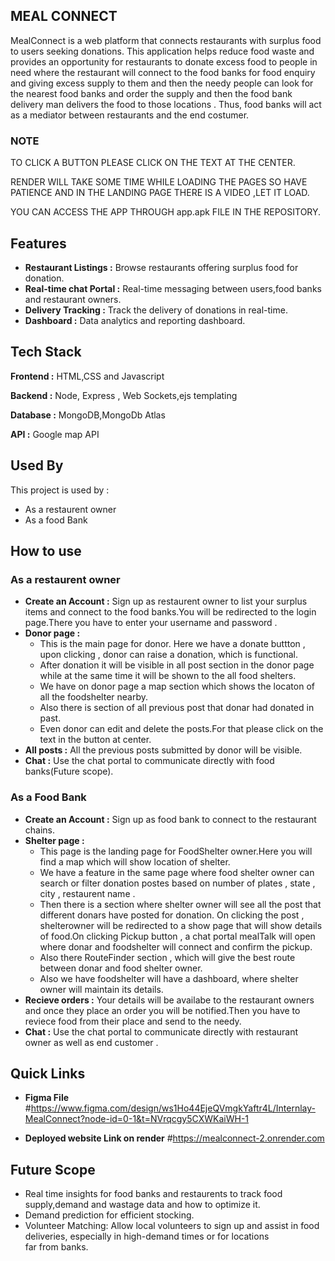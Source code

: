 
## MEAL CONNECT

MealConnect is a web platform that connects restaurants with surplus food to users seeking donations. 
This application helps reduce food waste and provides an opportunity for restaurants to donate excess food to people in need
where the restaurant will connect to the food banks for food enquiry and giving excess supply to them and then the needy people can look for the 
nearest food banks and order the supply and then the food bank delivery man delivers the food to those locations . 
Thus, food banks will act as a mediator between restaurants and the end costumer.

### NOTE

TO CLICK A BUTTON PLEASE CLICK ON THE TEXT AT THE CENTER.

RENDER  WILL TAKE SOME TIME WHILE LOADING THE PAGES SO HAVE PATIENCE AND IN THE LANDING PAGE THERE IS A VIDEO ,LET IT LOAD.

YOU CAN ACCESS THE APP THROUGH app.apk FILE IN THE REPOSITORY.

## Features

- **Restaurant Listings :** Browse restaurants offering surplus food for donation.
- **Real-time chat Portal :** Real-time messaging between users,food banks and restaurant owners.
- **Delivery Tracking :** Track the delivery of donations in real-time.
-  **Dashboard :** Data analytics and reporting dashboard.



## Tech Stack

**Frontend :** HTML,CSS and Javascript

**Backend :** Node, Express , Web Sockets,ejs templating

**Database :** MongoDB,MongoDb Atlas

**API :** Google map API



## Used By

This project is used by :

-  As a restaurent owner
- As a food Bank


## How to use

### As a restaurent owner

- **Create an Account :** Sign up as restaurent owner to list your surplus items and connect to the food banks.You will be redirected to the login page.There you have to enter your username and password .
- **Donor page :**
    - This is the main page for donor. Here we have a donate buttton , upon clicking , donor can raise a donation, which is functional.
    - After donation it will be visible in all post section in the donor page while at the same time it will be shown to the all food shelters.
    - We have  on donor page a map section which shows the locaton of all the foodshelter nearby.
    - Also there is section of all previous post that donar had donated  in past.
    - Even donor can edit and delete the posts.For that please click on the text in the button at center.
- **All posts :** All the previous posts submitted by donor will be visible.
- **Chat :** Use the chat portal to communicate directly with food banks(Future scope).


### As a Food Bank

- **Create an Account :** Sign up as food bank to connect to the restaurant chains.
- **Shelter page :**
    - This page is the landing page for FoodShelter owner.Here you will find a map which will show location of shelter.
    - We have a feature in the same page where food shelter owner can search or filter donation postes based on number of plates , state , city , restaurent name .
    - Then there is a section where shelter owner will see all the post that different donars have posted for donation. On clicking the post , shelterowner will be redirected to a show page that                         will show details of food.On clicking Pickup button , a chat portal mealTalk will open where donar and foodshelter will connect and confirm the pickup.
    - Also there RouteFinder section , which will give the best route between donar and food shelter owner.
    - Also we have foodshelter will have a dashboard, where shelter owner will maintain its details.
- **Recieve orders :** Your details will be availabe to the restaurant owners and once they place an order you will be notified.Then you have to reviece food from their place and send to the needy.
- **Chat :** Use the chat portal to communicate directly with restaurant owner as well as end customer .



## Quick Links
- **Figma File**
#https://www.figma.com/design/ws1Ho44EjeQVmgkYaftr4L/Internlay-MealConnect?node-id=0-1&t=NVrqcgy5CXWKaiWH-1

- **Deployed website Link on render**
#https://mealconnect-2.onrender.com
## Future Scope

- Real time insights for food banks and restaurents to track food supply,demand and wastage data and how to optimize it.
- Demand prediction for efficient stocking.
- Volunteer Matching: Allow local volunteers to sign up and assist in food deliveries, especially in high-demand times or for locations far from banks.


